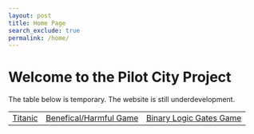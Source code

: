 ```yaml
---
layout: post
title: Home Page
search_exclude: true
permalink: /home/
---
```


# Welcome to the Pilot City Project
The table below is temporary. The website is still underdevelopment.
<table>
    <tr>
        <td><a href="{{site.baseurl}}/TitanicSimulator">Titanic</a></td>
        <td><a href="{{site.baseurl}}/thisorthat">Benefical/Harmful Game</a></td>
        <td><a href="{{site.baseurl}}/BinaryGame">Binary Logic Gates Game</a></td>
    </tr>
</table>
